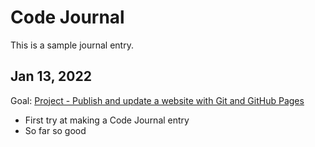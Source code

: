 # Code Journal
This is a sample journal entry.

## Jan 13, 2022
Goal: [Project - Publish and update a website with Git and GitHub Pages](https://gist.github.com/acidtone/47cb2768acdd42e84ba2ef8229427983)
- First try at making a Code Journal entry
- So far so good
